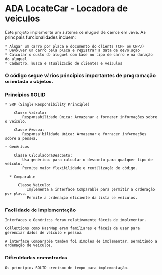 # ADA LocateCar - Locadora de veículos

Este projeto implementa um sistema de aluguel de carros em Java. As principais funcionalidades incluem:

    * Alugar um carro por placa e documento do cliente (CPF ou CNPJ)
    * Devolver um carro pela placa e registrar a data de devolução
    * Calcular o custo do aluguel com base no tipo de carro e na duração do aluguel
    * Cadastro, busca e atualização de clientes e veículos

### O código segue vários princípios importantes de programação orientada a objetos:

### Princípios SOLID

    * SRP (Single Responsibility Principle)
    
        Classe Veiculo:
            Responsabilidade única: Armazenar e fornecer informações sobre o veículo.
    
        Classe Pessoa:
            Responsa'bilidade única: Armazenar e fornecer informações sobre a pessoa.

    * Genéricos
    
        Classe CalculadoraDesconto:
            Usa genéricos para calcular o desconto para qualquer tipo de veículo.
            Permite maior flexibilidade e reutilização de código.
    
      * Comparable
    
          Classe Veiculo:
              Implementa a interface Comparable para permitir a ordenação por placa.
              Permite a ordenação eficiente da lista de veículos.

### Facilidade de implementação

    Interfaces e Genéricos foram relativamente fáceis de implementar. 

    Collections como HashMap eram familiares e fáceis de usar para gerenciar dados de veículo e pessoa.

    A interface Comparable também foi simples de implementar, permitindo a ordenação de veículos.

### Dificuldades encontradas

    Os princípios SOLID precisou de tempo para implementação.
